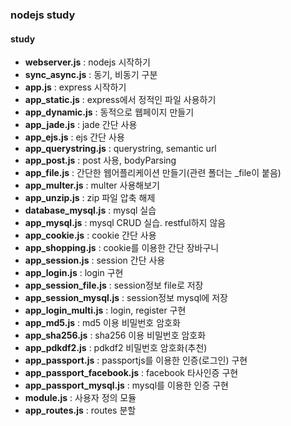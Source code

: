 ### nodejs study
#### study
- **webserver.js** : nodejs 시작하기 
- **sync_async.js** : 동기, 비동기 구분
- **app.js** : express 시작하기
- **app_static.js** : express에서 정적인 파일 사용하기
- **app_dynamic.js** : 동적으로 웹페이지 만들기
- **app_jade.js** : jade 간단 사용
- **app_ejs.js** : ejs 간단 사용
- **app_querystring.js** : querystring, semantic url
- **app_post.js** : post 사용, bodyParsing
- **app_file.js** : 간단한 웹어플리케이션 만들기(관련 폴더는 _file이 붙음)
- **app_multer.js** : multer 사용해보기
- **app_unzip.js** : zip 파일 압축 해제
- **database_mysql.js** : mysql 실습
- **app_mysql.js** : mysql CRUD 실습. restful하지 않음
- **app_cookie.js** : cookie 간단 사용
- **app_shopping.js** : cookie를 이용한 간단 장바구니
- **app_session.js** : session 간단 사용 
- **app_login.js** : login 구현
- **app_session_file.js** : session정보 file로 저장
- **app_session_mysql.js**  : session정보 mysql에 저장
- **app_login_multi.js** : login, register 구현
- **app_md5.js** : md5 이용 비밀번호 암호화
- **app_sha256.js** : sha256 이용 비밀번호 암호화
- **app_pdkdf2.js** : pdkdf2 비밀번호 암호화(추천)
- **app_passport.js** : passportjs를 이용한 인증(로그인) 구현
- **app_passport_facebook.js** : facebook 타사인증 구현
- **app_passport_mysql.js** : mysql를 이용한 인증 구현
- **module.js** : 사용자 정의 모듈
- **app_routes.js** : routes 분할